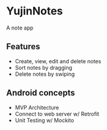 # YujinNotes
A note app

## Features
* Create, view, edit and delete notes
* Sort notes by dragging
* Delete notes by swiping

## Android concepts
* MVP Architecture
* Connect to web server w/ Retrofit
* Unit Testing w/ Mockito
